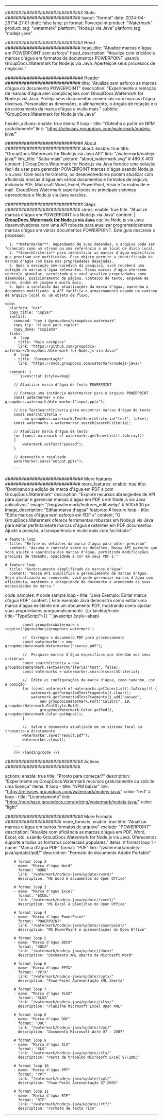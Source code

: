 
---
############################# Static ############################
layout: "format"
date:  2024-04-29T14:27:01
draft: false
lang: pt
format: Powerpoint
product: "Watermark"
product_tag: "watermark"
platform: "Node.js via Java"
platform_tag: "nodejs-java"

############################# Head ############################
head_title: "Atualize marcas d'água em POWERPOINT sem esforço"
head_description: "Atualize com eficiência marcas d'água em formatos de documentos POWERPOINT usando GroupDocs.Watermark for Node.js via Java. Aperfeiçoe seus processos de negócios."

############################# Header ############################
title: "Atualize sem esforço as marcas d'água do documento POWERPOINT" 
description: "Experimente a remoção de marcas d'água sem complicações com GroupDocs.Watermark for Node.js via Java. Proteja seus documentos comerciais com marcas d'água diversas. Personalize as dimensões, o alinhamento, o ângulo de rotação e o posicionamento da marca d'água e muito mais."
subtitle: "GroupDocs.Watermark for Node.js via Java" 

header_actions:
  enable: true
  items:
    #  loop
    - title: "Obtenha a partir de NPM gratuitamente"
      link: "https://releases.groupdocs.com/watermark/nodejs-java/"
      
############################# About ############################
about:
    enable: true
    title: "GroupDocs.Watermark for Node.js via Java API"
    link: "/watermark/nodejs-java/"
    link_title: "Saiba mais"
    picture: "about_watermark.svg" # 480 X 400
    content: |
       GroupDocs.Watermark for Node.js via Java fornece uma solução fácil de usar para gerenciar POWERPOINT marcas d'água usando Node.js via Java. Com essa ferramenta, os desenvolvedores podem atualizar com eficiência marcas d'água em vários documentos e formatos de arquivo, incluindo PDF, Microsoft Word, Excel, PowerPoint, Visio e formatos de e-mail. GroupDocs.Watermark suporta todos os principais sistemas operacionais e Node.js via Java versões.

############################# Steps ############################
steps:
    enable: true
    title: "Atualize marcas d'água em POWERPOINT via Node.js via Java"
    content: |
      **[GroupDocs.Watermark for Node.js via Java](https://products.groupdocs.com/watermark/nodejs-java/)** equipa Node.js via Java desenvolvedores com uma API robusta para atualizar programaticamente marcas d'água em vários documentos POWERPOINT. Este guia descreve o processo:
      
      1. **Watermarker**. Dependendo de suas demandas, o arquivo pode ser fornecido como um stream ou uma referência a um local de disco local.
      2. **SearchCriteria** para identificar as marcas d'água específicas que precisam ser modificadas. Esse objeto permite a identificação de marcas d'água com base nas propriedades desejadas.
      3. Após a execução bem-sucedida da pesquisa, você receberá uma coleção de marcas d'água relevantes. Essas marcas d'água oferecem controle granular, permitindo que você atualize propriedades como dimensões, posicionamento da página, conteúdo de texto, esquema de cores, dados de imagem e muito mais.
      4. Após a conclusão das atualizações da marca d'água, mantenha o documento modificado. A API facilita o armazenamento usando um caminho de arquivo local ou um objeto de fluxo.
   
    code:
      platform: "net"
      copy_title: "Copiar"
      install:
        command: "npm i @groupdocs/groupdocs.watermark"
        copy_tip: "clique para copiar"
        copy_done: "copiado"
      links:
        #  loop
        - title: "Mais exemplos"
          link: "https://github.com/groupdocs-watermark/GroupDocs.Watermark-for-Node.js-via-Java/"
        #  loop
        - title: "Documentação"
          link: "https://docs.groupdocs.com/watermark/nodejs-java/"
          
      content: |
        ```javascript {style=abap}

        // Atualizar marca d'água de texto POWERPOINT

        // Forneça uma instância Watermarker para o arquivo POWERPOINT
        const watermarker = new groupdocs.watermark.Watermarker("input.pptx");

        // Use TextSearchCriteria para encontrar marcas d'água de texto
        const searchCriteria = 
            new groupdocs.watermark.TextSearchCriteria("test", false);
        const watermarks = watermarker.search(searchCriteria);
        
        // Atualizar marca d'água de texto
        for (const watermark of watermarks.getInnerList().toArray())
        {
            watermark.setText("passed");
        }

        // Aproveite o resultado
        watermarker.save("output.pptx");
        
        ```            

############################# More features ############################
more_features:
  enable: true
  title: "Dominando a edição de marca d'água em PDF s com GroupDocs.Watermark"
  description: "Explore recursos abrangentes de API para ajustar e gerenciar marcas d'água em PDF s em Node.js via Java aplicativos."
  image: "/img/watermark/features_edit.webp" # 500x500 px
  image_description: "Editar marca d'água"
  features:
    # feature loop
    - title: "Edite marcas d'água sem esforço em PDF s"
      content: "O GroupDocs.Watermark oferece ferramentas robustas em Node.js via Java para editar perfeitamente marcas d'água existentes em PDF documentos. Ajuste a posição, a transparência e muito mais com facilidade."

    # feature loop
    - title: "Refine os detalhes da marca d'água para obter precisão"
      content: "Assuma o controle sobre os detalhes. Nossa API permite que você ajuste a aparência das marcas d'água, permitindo modificações precisas de tamanho, opacidade e cor em seus PDF s."

    # feature loop
    - title: "Gerenciamento simplificado de marcas d'água"
      content: "Nossa API simplifica o gerenciamento de marcas d'água. Seja atualizando ou removendo, você pode gerenciar marcas d'água com eficiência, mantendo a integridade do documento e atendendo às suas necessidades de marca."
      
  code_samples:
    # code sample loop
    - title: "Java Exemplo: Editar marca d'água PDF"
      content: |
        Este exemplo Java demonstra como editar uma marca d'água existente em um documento PDF, mostrando como ajustar suas propriedades programaticamente.
        {{< landing/code title="TypeScript">}}
        ```javascript {style=abap}
        
            const groupdocsWatermark = require('@groupdocs/groupdocs.watermark')

            //  Carregue o documento PDF para processamento
            const watermarker = new groupdocsWatermark.Watermarker("source.pdf");

            //  Pesquise marcas d'água específicas que atendam aos seus critérios
            const searchCriteria = new groupdocsWatermark.TextSearchCriteria("test", false);
            const watermarks = watermarker.search(searchCriteria);
  
            //  Edite as configurações da marca d'água, como tamanho, cor e posição
            for (const watermark of watermarks.getInnerList().toArray()) {
                watermark.getFormattedTextFragments().clear();
                watermark.getFormattedTextFragments().add("passed", 
                    new groupdocsWatermark.Font("Calibri", 19, groupdocsWatermark.FontStyle.Bold), 
                    groupdocsWatermark.Color.getRed(), groupdocsWatermark.Color.getAqua());
            }

            //  Salve o documento atualizado em um sistema local ou transmita-o diretamente
            watermarker.save("result.pdf");
            watermarker.close();

        ```
        {{< /landing/code >}}


############################# Actions ############################

actions:
  enable: true
  title: "Pronto para começar?"
  description: "Experimente os GroupDocs.Watermark recursos gratuitamente ou solicite uma licença"
  items:
    #  loop
    - title: "NPM baixar"
      link: "https://releases.groupdocs.com/watermark/nodejs-java/"
      color: "red"
        #  loop
    - title: "Licenciamento"
      link: "https://purchase.groupdocs.com/pricing/watermark/nodejs-java/"
      color: "light"


############################# More Formats #####################
more_formats:
    enable: true
    title: "Atualizar marcas d'água em outros formatos de arquivo"
    exclude: "POWERPOINT"
    description: "Atualize com eficiência as marcas d'água em PDF, Word, Excel, etc. usando GroupDocs.Watermark for Node.js via Java. Oferecemos suporte a todos os formatos comerciais populares."
    items: 
        # format loop 1
        - name: "Marca d'água PDF"
          format: "PDF"
          link: "/watermark/nodejs-java/update//pdf/"
          description: "Formato de documento Adobe Portable"

        # format loop 2
        - name: "Marca d'água Word"
          format: "WORD"
          link: "/watermark/nodejs-java/update//word/"
          description: "MS Word e documentos do Open Office"
          
        # format loop 3
        - name: "Marca d'água Excel"
          format: "EXCEL"
          link: "/watermark/nodejs-java/update//excel/"
          description: "MS Excel e planilhas do Open Office"

        # format loop 4
        - name: "Marca d'água PowerPoint"
          format: "POWERPOINT"
          link: "/watermark/nodejs-java/update//powerpoint/"
          description: "MS PowerPoint e apresentações do Open Office"

        # format loop 5
        - name: "Marca d'água DOCX"
          format: "DOCX"
          link: "/watermark/nodejs-java/update//docx/"
          description: "Documento XML aberto da Microsoft Word"
          
        # format loop 6
        - name: "Marca d'água PPTX"
          format: "PPTX"
          link: "/watermark/nodejs-java/update//pptx/"
          description: "PowerPoint Apresentação XML aberta"
          
        # format loop 7
        - name: "Marca d'água XLSX"
          format: "XLSX"
          link: "/watermark/nodejs-java/update//xlsx/"
          description: "Planilha Microsoft Excel Open XML"

        # format loop 8
        - name: "Marca d'água DOC"
          format: "DOC"
          link: "/watermark/nodejs-java/update//doc/"
          description: "Documento Microsoft Word 97 - 2007"

        # format loop 9
        - name: "Marca d'água XLS"
          format: "XLS"
          link: "/watermark/nodejs-java/update//xls/"
          description: "Pasta de trabalho Microsoft Excel 97-2003"

        # format loop 10
        - name: "Marca d'água PPT"
          format: "PPT"
          link: "/watermark/nodejs-java/update//ppt/"
          description: "PowerPoint Apresentação 97-2003"

        # format loop 11
        - name: "Marca d'água RTF"
          format: "RTF"
          link: "/watermark/nodejs-java/update//rtf/"
          description: "Formato de texto rico"

---